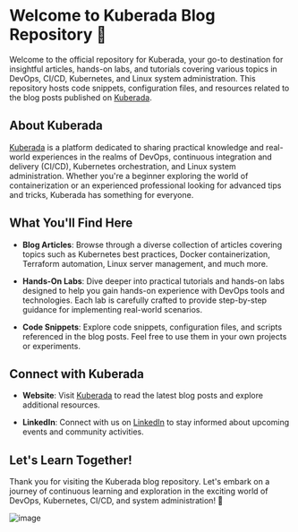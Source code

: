 # Welcome to Kuberada Blog Repository 🚀

Welcome to the official repository for Kuberada, your go-to destination for insightful articles, hands-on labs, and tutorials covering various topics in DevOps, CI/CD, Kubernetes, and Linux system administration. This repository hosts code snippets, configuration files, and resources related to the blog posts published on [Kuberada](https://kuberada.devtechops.dev/).

## About Kuberada

[Kuberada](https://kuberada.devtechops.dev/) is a platform dedicated to sharing practical knowledge and real-world experiences in the realms of DevOps, continuous integration and delivery (CI/CD), Kubernetes orchestration, and Linux system administration. Whether you're a beginner exploring the world of containerization or an experienced professional looking for advanced tips and tricks, Kuberada has something for everyone.

## What You'll Find Here

- **Blog Articles**: Browse through a diverse collection of articles covering topics such as Kubernetes best practices, Docker containerization, Terraform automation, Linux server management, and much more.

- **Hands-On Labs**: Dive deeper into practical tutorials and hands-on labs designed to help you gain hands-on experience with DevOps tools and technologies. Each lab is carefully crafted to provide step-by-step guidance for implementing real-world scenarios.

- **Code Snippets**: Explore code snippets, configuration files, and scripts referenced in the blog posts. Feel free to use them in your own projects or experiments.

## Connect with Kuberada

- **Website**: Visit [Kuberada](https://kuberada.devtechops.dev/) to read the latest blog posts and explore additional resources.

- **LinkedIn**: Connect with us on [LinkedIn](https://www.linkedin.com/in/gulcantopcu/) to stay informed about upcoming events and community activities.

## Let's Learn Together!

Thank you for visiting the Kuberada blog repository. Let's embark on a journey of continuous learning and exploration in the exciting world of DevOps, Kubernetes, CI/CD, and system administration! 🌟

![image](https://github.com/colossus06/kuberada-blog/assets/96833570/cbc2c15f-fec3-4bff-b1f0-f7c9f69bc149)
